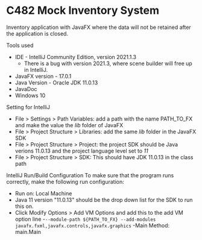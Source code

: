 # C482 Mock Inventory System
Inventory application with JavaFX where the data will not be retained after the application is closed.

Tools used
- IDE - IntelliJ Community Edition, version 2021.1.3
  - There is a bug with version 2021.3, where scene builder will free up in IntelliJ.   
- JavaFX version - 17.0.1
- Java Version - Oracle JDK 11.0.13
- JavaDoc
- Windows 10

Setting for IntelliJ
- File > Settings > Path Variables: add a path with the name PATH_TO_FX and make the value the *lib* folder of JavaFX
- File > Project Structure > Libraries: add the same *lib* folder in the JavaFX SDK
- File > Project Structure > Project: the project SDK should be Java verions 11.0.13 and the project language level set to *11*
- File > Project Structure > SDK: This should have JDK 11.0.13 in the class path

IntelliJ Run/Build Configuration
To make sure that the program runs correctly, make the following run configuration:
- Run on: Local Machine
- Java 11 version "11.0.13" should be the drop down list for the SDK to run this on.
- Click Modify Options > Add VM Options and add this to the add VM option line
  -`--module-path ${PATH_TO_FX} --add-modules javafx.fxml,javafx.controls,javafx.graphics`
-Main Method: main.Main
